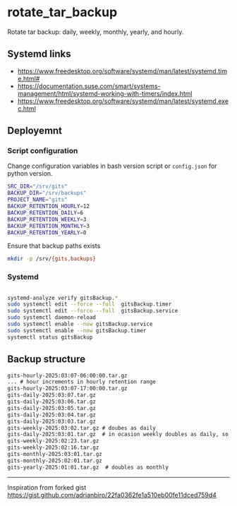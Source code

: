 # rotate_tar_backup

Rotate tar backup: daily, weekly, monthly, yearly, and hourly.

## Systemd links

* <https://www.freedesktop.org/software/systemd/man/latest/systemd.time.html#>
* <https://documentation.suse.com/smart/systems-management/html/systemd-working-with-timers/index.html>
* <https://www.freedesktop.org/software/systemd/man/latest/systemd.exec.html>

## Deployemnt

### Script configuration

Change configuration variables in bash version script or `config.json` for python version.

```bash
SRC_DIR="/srv/gits"
BACKUP_DIR="/srv/backups"
PROJECT_NAME="gits"
BACKUP_RETENTION_HOURLY=12
BACKUP_RETENTION_DAILY=6
BACKUP_RETENTION_WEEKLY=3
BACKUP_RETENTION_MONTHLY=3
BACKUP_RETENTION_YEARLY=0
```

Ensure that backup paths exists

```bash
mkdir -p /srv/{gits,backups}
```

### Systemd

```bash

systemd-analyze verify gitsBackup.*
sudo systemctl edit --force --full  gitsBackup.timer
sudo systemctl edit --force --full  gitsBackup.service
sudo systemctl daemon-reload 
sudo systemctl enable --now gitsBackup.service
sudo systemctl enable --now gitsBackup.timer
systemctl status gitsBackup
```

## Backup structure

```txt
gits-hourly-2025:03:07-06:00:00.tar.gz 
... # hour increments in hourly retention range
gits-hourly-2025:03:07-17:00:00.tar.gz
gits-daily-2025:03:07.tar.gz
gits-daily-2025:03:06.tar.gz
gits-daily-2025:03:05.tar.gz
gits-daily-2025:03:04.tar.gz
gits-daily-2025:03:03.tar.gz
gits-weekly-2025:03:02.tar.gz # doubes as daily
gits-daily-2025:03:01.tar.gz  # in ocasion weekly doubles as daily, so you have temporarrly +1 daily retention period
gits-weekly-2025:02:23.tar.gz
gits-weekly-2025:02:16.tar.gz
gits-monthly-2025:03:01.tar.gz
gits-monthly-2025:02:01.tar.gz
gits-yearly-2025:01:01.tar.gz  # doubles as monthly
```

---

Inspiration from forked gist <https://gist.github.com/adrianbiro/22fa0362fe1a510eb00fe11dced759d4>
